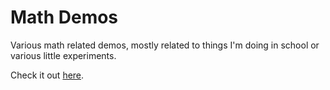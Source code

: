 # Math Demos

Various math related demos, mostly related to things I'm doing in school or various little experiments.

Check it out [here](https://joshproehl.github.io/math_demos).
